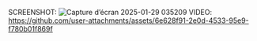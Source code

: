 SCREENSHOT:
![Capture d’écran 2025-01-29 035209](https://github.com/user-attachments/assets/26ad7f04-e517-4f92-a59c-632ea4bc3b66)
VIDEO:
https://github.com/user-attachments/assets/6e628f91-2e0d-4533-95e9-f780b01f869f

